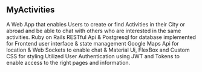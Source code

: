 ## MyActivities
A Web App that enables Users to create or find Activities in their City or abroad and be able to chat with others who are interested in the same activities.
Ruby on Rails RESTful Api & Postgresql for database
implemented for Frontend user interface & state management
Google Maps Api for location & Web Sockets to enable chat & Material Ui, FlexBox and Custom CSS for styling 
Utilized User Authentication using JWT and Tokens to enable access to the right pages and information.
